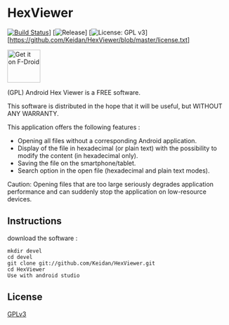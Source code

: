 # HexViewer
[![Build Status](https://travis-ci.com/Keidan/HexViewer.svg?branch=master)](https://travis-ci.com/Keidan/HexViewer)]
[![Release](https://img.shields.io/github/v/release/Keidan/HexViewer.svg?logo=github)]
[![License: GPL v3](https://img.shields.io/badge/License-GPLv3-blue.svg)][https://github.com/Keidan/HexViewer/blob/master/license.txt]

[<img src="https://fdroid.gitlab.io/artwork/badge/get-it-on.png"
    alt="Get it on F-Droid"
    height="75">](https://f-droid.org/packages/fr.ralala.hexviewer)


(GPL) Android Hex Viewer is a FREE software.

This software is distributed in the hope that it will be useful, but WITHOUT ANY WARRANTY.

This application offers the following features :
* Opening all files without a corresponding Android application.
* Display of the file in hexadecimal (or plain text) with the possibility to modify the content (in hexadecimal only).
* Saving the file on the smartphone/tablet.
* Search option in the open file (hexadecimal and plain text modes).

Caution: Opening files that are too large seriously degrades application performance and can suddenly stop the application on low-resource devices.

## Instructions


download the software :

	mkdir devel
	cd devel
	git clone git://github.com/Keidan/HexViewer.git
	cd HexViewer
 	Use with android studio 



## License
[GPLv3](https://github.com/Keidan/HexViewer/blob/master/license.txt)
